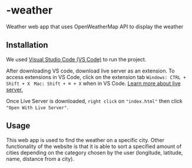 # -weather
Weather web app that uses OpenWeatherMap API to display the weather

## Installation

We used [Visual Studio Code (VS Code)](https://code.visualstudio.com/download) to run the project.

After downloading VS code, download live server as an extension. To access extensions in VS Code, click on the extension tab ```Windows: CTRL + Shift + X ``` ```Mac: Shift + ⌘ + X``` when in VS Code. 
 [Learn more about live server.](https://marketplace.visualstudio.com/items?itemName=ritwickdey.LiveServer)

Once Live Server is downloaded, ```right click``` on ```"index.html"``` then click ```"Open With Live Server"```.

## Usage

This web app is used to find the weather on a specific city. Other functionality of the website is that it is able to sort a specified amount of cities depending on the category chosen by the user (longitude, latitude, name, distance from a city).



